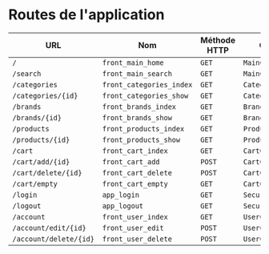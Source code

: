 # Routes de l'application

| URL                    | Nom                      | Méthode HTTP | Contrôleur           | Méthode  | Titre HTML |
| ---------------------- | ------------------------ | ------------ | -------------------- | -------- | ---------- |
| `/`                    | `front_main_home`        | `GET`        | `MainController`     | `home`   |            |
| `/search`              | `front_main_search`      | `GET`        | `MainController`     | `search` |            |
| `/categories`          | `front_categories_index` | `GET`        | `CategoryController` | `index`  |            |
| `/categories/{id}`     | `front_categories_show`  | `GET`        | `CategoryController` | `show`   |            |
| `/brands`              | `front_brands_index`     | `GET`        | `BrandController`    | `index`  |            |
| `/brands/{id}`         | `front_brands_show`      | `GET`        | `BrandController`    | `show`   |            |
| `/products`            | `front_products_index`   | `GET`        | `ProductController`  | `index`  |            |
| `/products/{id}`       | `front_products_show`    | `GET`        | `ProductController`  | `show`   |            |
| `/cart`                | `front_cart_index`       | `GET`        | `CartController`     | `index`  |            |
| `/cart/add/{id}`       | `front_cart_add`         | `POST`       | `CartController`     | `add`    |            |
| `/cart/delete/{id}`    | `front_cart_delete`      | `POST`       | `CartController`     | `delete` |            |
| `/cart/empty`          | `front_cart_empty`       | `GET`        | `CartController`     | `empty`  |            |
| `/login`               | `app_login`              | `GET`        | `SecurityController` | `login`  |            |
| `/logout`              | `app_logout`             | `GET`        | `SecurityController` | `logout` |            |
| `/account`             | `front_user_index`       | `GET`        | `UserController`     | `index`  |            |
| `/account/edit/{id}`   | `front_user_edit`        | `POST`       | `UserController`     | `edit`   |            |
| `/account/delete/{id}` | `front_user_delete`      | `POST`       | `UserController`     | `delete` |            |
